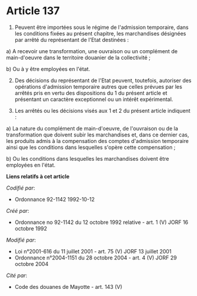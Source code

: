 # Article 137

1. Peuvent être importées sous le régime de l'admission temporaire, dans les conditions fixées au présent chapitre, les
marchandises désignées par arrêté du représentant de l'Etat destinées :

a) A recevoir une transformation, une ouvraison ou un complément de main-d'oeuvre dans le territoire douanier de la
collectivité ;

b) Ou à y être employées en l'état.

2. Des décisions du représentant de l'Etat peuvent, toutefois, autoriser des opérations d'admission temporaire autres que
celles prévues par les arrêtés pris en vertu des dispositions du 1 du présent article et présentant un caractère exceptionnel
ou un intérêt expérimental.

3. Les arrêtés ou les décisions visés aux 1 et 2 du présent article indiquent :

a) La nature du complément de main-d'oeuvre, de l'ouvraison ou de la transformation que doivent subir les marchandises et,
dans ce dernier cas, les produits admis à la compensation des comptes d'admission temporaire ainsi que les conditions dans
lesquelles s'opère cette compensation ;

b) Ou les conditions dans lesquelles les marchandises doivent être employées en l'état.

**Liens relatifs à cet article**

_Codifié par_:

  - Ordonnance 92-1142 1992-10-12

_Créé par_:

  - Ordonnance no 92-1142 du 12 octobre 1992 relative  - art. 1 (V) JORF 16 octobre 1992

_Modifié par_:

  - Loi n°2001-616 du 11 juillet 2001 - art. 75 (V) JORF 13 juillet 2001
  - Ordonnance n°2004-1151 du 28 octobre 2004 - art. 4 (V) JORF 29 octobre 2004

_Cité par_:

  - Code des douanes de Mayotte - art. 143 (V)
